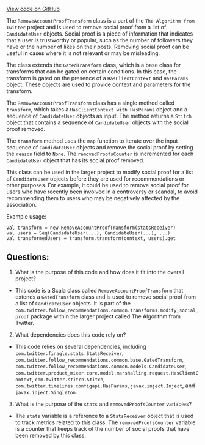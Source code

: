 [View code on GitHub](https://github.com/misbahsy/the-algorithm/follow-recommendations-service/common/src/main/scala/com/twitter/follow_recommendations/common/transforms/modify_social_proof/RemoveAccountProofTransform.scala)

The `RemoveAccountProofTransform` class is a part of the `The Algorithm from Twitter` project and is used to remove social proof from a list of `CandidateUser` objects. Social proof is a piece of information that indicates that a user is trustworthy or popular, such as the number of followers they have or the number of likes on their posts. Removing social proof can be useful in cases where it is not relevant or may be misleading.

The class extends the `GatedTransform` class, which is a base class for transforms that can be gated on certain conditions. In this case, the transform is gated on the presence of a `HasClientContext` and `HasParams` object. These objects are used to provide context and parameters for the transform.

The `RemoveAccountProofTransform` class has a single method called `transform`, which takes a `HasClientContext with HasParams` object and a sequence of `CandidateUser` objects as input. The method returns a `Stitch` object that contains a sequence of `CandidateUser` objects with the social proof removed.

The `transform` method uses the `map` function to iterate over the input sequence of `CandidateUser` objects and remove the social proof by setting the `reason` field to `None`. The `removedProofsCounter` is incremented for each `CandidateUser` object that has its social proof removed.

This class can be used in the larger project to modify social proof for a list of `CandidateUser` objects before they are used for recommendations or other purposes. For example, it could be used to remove social proof for users who have recently been involved in a controversy or scandal, to avoid recommending them to users who may be negatively affected by the association. 

Example usage:

```
val transform = new RemoveAccountProofTransform(statsReceiver)
val users = Seq(CandidateUser(...), CandidateUser(...), ...)
val transformedUsers = transform.transform(context, users).get
```
## Questions: 
 1. What is the purpose of this code and how does it fit into the overall project? 
- This code is a Scala class called `RemoveAccountProofTransform` that extends a `GatedTransform` class and is used to remove social proof from a list of `CandidateUser` objects. It is part of the `com.twitter.follow_recommendations.common.transforms.modify_social_proof` package within the larger project called The Algorithm from Twitter.

2. What dependencies does this code rely on? 
- This code relies on several dependencies, including `com.twitter.finagle.stats.StatsReceiver`, `com.twitter.follow_recommendations.common.base.GatedTransform`, `com.twitter.follow_recommendations.common.models.CandidateUser`, `com.twitter.product_mixer.core.model.marshalling.request.HasClientContext`, `com.twitter.stitch.Stitch`, `com.twitter.timelines.configapi.HasParams`, `javax.inject.Inject`, and `javax.inject.Singleton`.

3. What is the purpose of the `stats` and `removedProofsCounter` variables? 
- The `stats` variable is a reference to a `StatsReceiver` object that is used to track metrics related to this class. The `removedProofsCounter` variable is a counter that keeps track of the number of social proofs that have been removed by this class.
